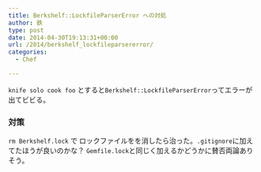 ```yaml
---
title: Berkshelf::LockfileParserError への対処
author: 鉄
type: post
date: 2014-04-30T19:13:31+00:00
url: /2014/berkshelf_lockfileparsererror/
categories:
  - Chef

---
```

`knife solo cook foo` とすると`Berkshelf::LockfileParserError`ってエラーが出てビビる。

### 対策

`rm Berkshelf.lock` で ロックファイルをを消したら治った。`.gitignore`に加えてたほうが良いのかな？ `Gemfile.lock`と同じく加えるかどうかに賛否両論ありそう。

